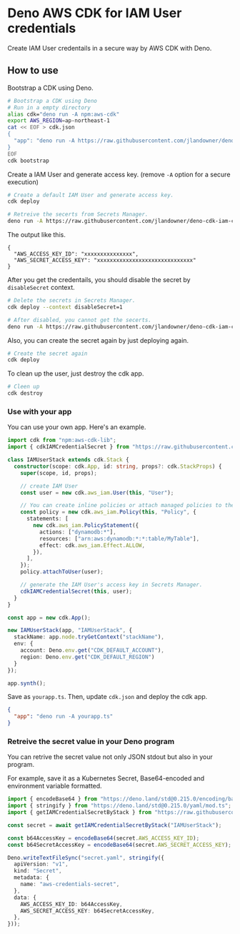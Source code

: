 # Deno AWS CDK for IAM User credentials

Create IAM User credentails in a secure way by AWS CDK with Deno.

## How to use

Bootstrap a CDK using Deno.

```sh
# Bootstrap a CDK using Deno
# Run in a empty directory
alias cdk="deno run -A npm:aws-cdk"
export AWS_REGION=ap-northeast-1
cat << EOF > cdk.json
{
  "app": "deno run -A https://raw.githubusercontent.com/jlandowner/deno-cdk-iam-creds/main/cdk.ts"
}
EOF
cdk bootstrap
```

Create a IAM User and generate access key.
(remove `-A` option for a secure execution)

```sh
# Create a default IAM User and generate access key.
cdk deploy

# Retreive the secerts from Secrets Manager.
deno run -A https://raw.githubusercontent.com/jlandowner/deno-cdk-iam-creds/main/mod.ts
```

The output like this.

```
{
  "AWS_ACCESS_KEY_ID": "xxxxxxxxxxxxxxx",
  "AWS_SECRET_ACCESS_KEY": "xxxxxxxxxxxxxxxxxxxxxxxxxxxxxx"
}
```

After you get the credentails, you should disable the secret by `disableSecret` context.

```sh
# Delete the secrets in Secrets Manager.
cdk deploy --context disableSecret=1

# After disabled, you cannot get the secerts.
deno run -A https://raw.githubusercontent.com/jlandowner/deno-cdk-iam-creds/main/mod.ts
```

Also, you can create the secret again by just deploying again.

```sh
# Create the secret again
cdk deploy
```

To clean up the user, just destroy the cdk app.

```sh
# Cleen up
cdk destroy 
```

### Use with your app

You can use your own app. Here's an example.

```ts
import cdk from "npm:aws-cdk-lib";
import { cdkIAMCredentialSecret } from "https://raw.githubusercontent.com/jlandowner/deno-cdk-iam-creds/main/mod.ts";

class IAMUserStack extends cdk.Stack {
  constructor(scope: cdk.App, id: string, props?: cdk.StackProps) {
    super(scope, id, props);

    // create IAM User
    const user = new cdk.aws_iam.User(this, "User");

    // You can create inline policies or attach managed policies to the user like this.
    const policy = new cdk.aws_iam.Policy(this, "Policy", {
      statements: [
        new cdk.aws_iam.PolicyStatement({
          actions: ["dynamodb:*"],
          resources: ["arn:aws:dynamodb:*:*:table/MyTable"],
          effect: cdk.aws_iam.Effect.ALLOW,
        }),
      ],
    });
    policy.attachToUser(user);

    // generate the IAM User's access key in Secrets Manager.
    cdkIAMCredentialSecret(this, user);
  }
}

const app = new cdk.App();

new IAMUserStack(app, "IAMUserStack", {
  stackName: app.node.tryGetContext("stackName"),
  env: {
    account: Deno.env.get("CDK_DEFAULT_ACCOUNT"), 
    region: Deno.env.get("CDK_DEFAULT_REGION") 
  }
});

app.synth();
```

Save as `yourapp.ts`. Then, update `cdk.json` and deploy the cdk app.

```json
{
  "app": "deno run -A yourapp.ts"
}
```

### Retreive the secret value in your Deno program

You can retrive the secret value not only JSON stdout but also in your program.

For example, save it as a Kubernetes Secret, Base64-encoded and environment variable formatted.

```ts
import { encodeBase64 } from "https://deno.land/std@0.215.0/encoding/base64.ts";
import { stringify } from "https://deno.land/std@0.215.0/yaml/mod.ts";
import { getIAMCredentialSecretByStack } from "https://raw.githubusercontent.com/jlandowner/deno-cdk-iam-creds/main/mod.ts";

const secret = await getIAMCredentialSecretByStack("IAMUserStack");

const b64AccessKey = encodeBase64(secret.AWS_ACCESS_KEY_ID);
const b64SecretAccessKey = encodeBase64(secret.AWS_SECRET_ACCESS_KEY);

Deno.writeTextFileSync("secret.yaml", stringify({
  apiVersion: "v1",
  kind: "Secret",
  metadata: {
    name: "aws-credentials-secret",
  },
  data: {
    AWS_ACCESS_KEY_ID: b64AccessKey,
    AWS_SECRET_ACCESS_KEY: b64SecretAccessKey,
  },
}));
```